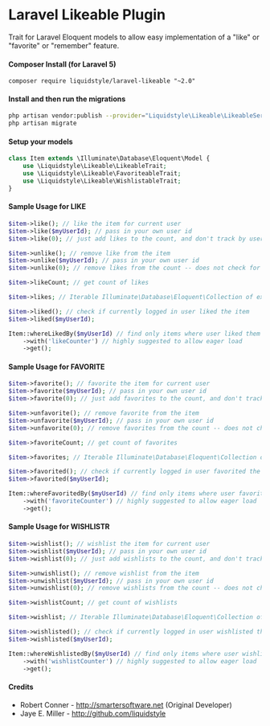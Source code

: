Laravel Likeable Plugin
============

Trait for Laravel Eloquent models to allow easy implementation of a "like" or "favorite" or "remember" feature.

#### Composer Install (for Laravel 5)

	composer require liquidstyle/laravel-likeable "~2.0"

#### Install and then run the migrations


```bash
php artisan vendor:publish --provider="Liquidstyle\Likeable\LikeableServiceProvider" --tag=migrations
php artisan migrate
```

#### Setup your models

```php
class Item extends \Illuminate\Database\Eloquent\Model {
	use \Liquidstyle\Likeable\LikeableTrait;
	use \Liquidstyle\Likeable\FavoriteableTrait;
	use \Liquidstyle\Likeable\WishlistableTrait;
}
```

#### Sample Usage for LIKE

```php
$item->like(); // like the item for current user
$item->like($myUserId); // pass in your own user id
$item->like(0); // just add likes to the count, and don't track by user

$item->unlike(); // remove like from the item
$item->unlike($myUserId); // pass in your own user id
$item->unlike(0); // remove likes from the count -- does not check for user

$item->likeCount; // get count of likes

$item->likes; // Iterable Illuminate\Database\Eloquent\Collection of existing likes 

$item->liked(); // check if currently logged in user liked the item
$item->liked($myUserId);

Item::whereLikedBy($myUserId) // find only items where user liked them
	->with('likeCounter') // highly suggested to allow eager load
	->get();
```	

#### Sample Usage for FAVORITE

```php	
$item->favorite(); // favorite the item for current user
$item->favorite($myUserId); // pass in your own user id
$item->favorite(0); // just add favorites to the count, and don't track by user

$item->unfavorite(); // remove favorite from the item
$item->unfavorite($myUserId); // pass in your own user id
$item->unfavorite(0); // remove favorites from the count -- does not check for user

$item->favoriteCount; // get count of favorites

$item->favorites; // Iterable Illuminate\Database\Eloquent\Collection of existing favorites 

$item->favorited(); // check if currently logged in user favorited the item
$item->favorited($myUserId);

Item::whereFavoritedBy($myUserId) // find only items where user favorited them
	->with('favoriteCounter') // highly suggested to allow eager load
	->get();
```	

#### Sample Usage for WISHLISTR

```php	
$item->wishlist(); // wishlist the item for current user
$item->wishlist($myUserId); // pass in your own user id
$item->wishlist(0); // just add wishlists to the count, and don't track by user

$item->unwishlist(); // remove wishlist from the item
$item->unwishlist($myUserId); // pass in your own user id
$item->unwishlist(0); // remove wishlists from the count -- does not check for user

$item->wishlistCount; // get count of wishlists

$item->wishlist; // Iterable Illuminate\Database\Eloquent\Collection of existing wishlists 

$item->wishlisted(); // check if currently logged in user wishlisted the item
$item->wishlisted($myUserId);

Item::whereWishlistedBy($myUserId) // find only items where user wishlisted them
	->with('wishlistCounter') // highly suggested to allow eager load
	->get();
```	

#### Credits

 - Robert Conner - http://smartersoftware.net (Original Developer)
 - Jaye E. Miller - http://github.com/liquidstyle
